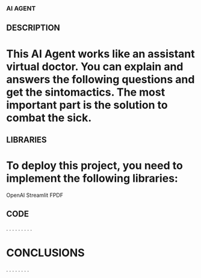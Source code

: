 ###   AI AGENT

## DESCRIPTION
#   This AI Agent works like an assistant virtual doctor. You can explain and answers the following questions and get the sintomactics. The most important part is the solution to combat the sick.

## LIBRARIES
# To deploy this project, you need to implement the following libraries: 
  OpenAI
  Streamlit
  FPDF

## CODE
.
.
.
.
.
.
.
.
.



# CONCLUSIONS
.
.
.
.
.
.
.
.
